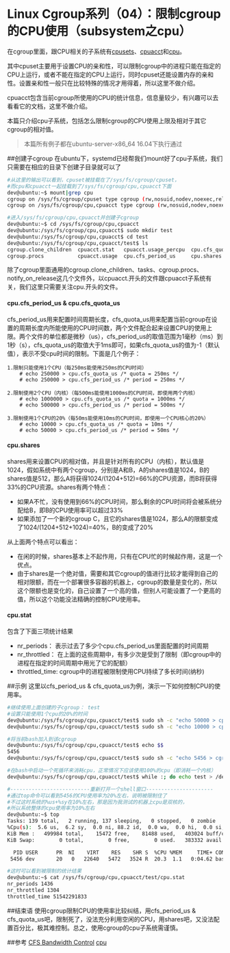 # Linux Cgroup系列（04）：限制cgroup的CPU使用（subsystem之cpu）

在cgroup里面，跟CPU相关的子系统有[cpusets](https://www.kernel.org/doc/Documentation/cgroup-v1/cpusets.txt)、[cpuacct](https://www.kernel.org/doc/Documentation/cgroup-v1/cpuacct.txt)和[cpu](https://www.kernel.org/doc/Documentation/scheduler/sched-bwc.txt)。

其中cpuset主要用于设置CPU的亲和性，可以限制cgroup中的进程只能在指定的CPU上运行，或者不能在指定的CPU上运行，同时cpuset还能设置内存的亲和性。设置亲和性一般只在比较特殊的情况才用得着，所以这里不做介绍。

cpuacct包含当前cgroup所使用的CPU的统计信息，信息量较少，有兴趣可以去看看它的文档，这里不做介绍。

本篇只介绍cpu子系统，包括怎么限制cgroup的CPU使用上限及相对于其它cgroup的相对值。

>本篇所有例子都在ubuntu-server-x86_64 16.04下执行通过

##创建子cgroup
在ubuntu下，systemd已经帮我们mount好了cpu子系统，我们只需要在相应的目录下创建子目录就可以了

```bash
#从这里的输出可以看到，cpuset被挂载在了/sys/fs/cgroup/cpuset，
#而cpu和cpuacct一起挂载到了/sys/fs/cgroup/cpu,cpuacct下面
dev@ubuntu:~$ mount|grep cpu
cgroup on /sys/fs/cgroup/cpuset type cgroup (rw,nosuid,nodev,noexec,relatime,cpuset)
cgroup on /sys/fs/cgroup/cpu,cpuacct type cgroup (rw,nosuid,nodev,noexec,relatime,cpu,cpuacct)

#进入/sys/fs/cgroup/cpu,cpuacct并创建子cgroup
dev@ubuntu:~$ cd /sys/fs/cgroup/cpu,cpuacct
dev@ubuntu:/sys/fs/cgroup/cpu,cpuacct$ sudo mkdir test
dev@ubuntu:/sys/fs/cgroup/cpu,cpuacct$ cd test
dev@ubuntu:/sys/fs/cgroup/cpu,cpuacct/test$ ls
cgroup.clone_children  cpuacct.stat   cpuacct.usage_percpu  cpu.cfs_quota_us  cpu.stat           tasks
cgroup.procs           cpuacct.usage  cpu.cfs_period_us     cpu.shares        notify_on_release
```

除了cgroup里面通用的cgroup.clone_children、tasks、cgroup.procs、notify_on_release这几个文件外，以cpuacct.开头的文件跟cpuacct子系统有关，我们这里只需要关注cpu.开头的文件。

#### cpu.cfs_period_us & cpu.cfs_quota_us
cfs_period_us用来配置时间周期长度，cfs_quota_us用来配置当前cgroup在设置的周期长度内所能使用的CPU时间数，两个文件配合起来设置CPU的使用上限。两个文件的单位都是微秒（us），cfs_period_us的取值范围为1毫秒（ms）到1秒（s），cfs_quota_us的取值大于1ms即可，如果cfs_quota_us的值为-1（默认值），表示不受cpu时间的限制。下面是几个例子：
```
1.限制只能使用1个CPU（每250ms能使用250ms的CPU时间）
    # echo 250000 > cpu.cfs_quota_us /* quota = 250ms */
    # echo 250000 > cpu.cfs_period_us /* period = 250ms */

2.限制使用2个CPU（内核）（每500ms能使用1000ms的CPU时间，即使用两个内核）
    # echo 1000000 > cpu.cfs_quota_us /* quota = 1000ms */
    # echo 500000 > cpu.cfs_period_us /* period = 500ms */

3.限制使用1个CPU的20%（每50ms能使用10ms的CPU时间，即使用一个CPU核心的20%）
    # echo 10000 > cpu.cfs_quota_us /* quota = 10ms */
    # echo 50000 > cpu.cfs_period_us /* period = 50ms */
```

#### cpu.shares
shares用来设置CPU的相对值，并且是针对所有的CPU（内核），默认值是1024，假如系统中有两个cgroup，分别是A和B，A的shares值是1024，B的shares值是512，那么A将获得1024/(1204+512)=66%的CPU资源，而B将获得33%的CPU资源。shares有两个特点：

* 如果A不忙，没有使用到66%的CPU时间，那么剩余的CPU时间将会被系统分配给B，即B的CPU使用率可以超过33%
* 如果添加了一个新的cgroup C，且它的shares值是1024，那么A的限额变成了1024/(1204+512+1024)=40%，B的变成了20%

从上面两个特点可以看出：

* 在闲的时候，shares基本上不起作用，只有在CPU忙的时候起作用，这是一个优点。
* 由于shares是一个绝对值，需要和其它cgroup的值进行比较才能得到自己的相对限额，而在一个部署很多容器的机器上，cgroup的数量是变化的，所以这个限额也是变化的，自己设置了一个高的值，但别人可能设置了一个更高的值，所以这个功能没法精确的控制CPU使用率。

#### cpu.stat
包含了下面三项统计结果

* nr_periods： 表示过去了多少个cpu.cfs_period_us里面配置的时间周期
* nr_throttled： 在上面的这些周期中，有多少次是受到了限制（即cgroup中的进程在指定的时间周期中用光了它的配额）
* throttled_time: cgroup中的进程被限制使用CPU持续了多长时间(纳秒)

##示例
这里以cfs_period_us & cfs_quota_us为例，演示一下如何控制CPU的使用率。
```bash
#继续使用上面创建的子cgroup： test
#设置只能使用1个cpu的20%的时间
dev@ubuntu:/sys/fs/cgroup/cpu,cpuacct/test$ sudo sh -c "echo 50000 > cpu.cfs_period_us"
dev@ubuntu:/sys/fs/cgroup/cpu,cpuacct/test$ sudo sh -c "echo 10000 > cpu.cfs_quota_us"

#将当前bash加入到该cgroup
dev@ubuntu:/sys/fs/cgroup/cpu,cpuacct/test$ echo $$
5456
dev@ubuntu:/sys/fs/cgroup/cpu,cpuacct/test$ sudo sh -c "echo 5456 > cgroup.procs"

#在bash中启动一个死循环来消耗cpu，正常情况下应该使用100%的cpu（即消耗一个内核）
dev@ubuntu:/sys/fs/cgroup/cpu,cpuacct/test$ while :; do echo test > /dev/null; done

#--------------------------重新打开一个shell窗口----------------------
#通过top命令可以看到5456的CPU使用率为20%左右，说明被限制住了
#不过这时系统的%us+%sy在10%左右，那是因为我测试的机器上cpu是双核的，
#所以系统整体的cpu使用率为10%左右
dev@ubuntu:~$ top
Tasks: 139 total,   2 running, 137 sleeping,   0 stopped,   0 zombie
%Cpu(s):  5.6 us,  6.2 sy,  0.0 ni, 88.2 id,  0.0 wa,  0.0 hi,  0.0 si,  0.0 st
KiB Mem :   499984 total,    15472 free,    81488 used,   403024 buff/cache
KiB Swap:        0 total,        0 free,        0 used.   383332 avail Mem

  PID USER      PR  NI    VIRT    RES    SHR S  %CPU %MEM     TIME+ COMMAND
 5456 dev       20   0   22640   5472   3524 R  20.3  1.1   0:04.62 bash

#这时可以看到被限制的统计结果
dev@ubuntu:~$ cat /sys/fs/cgroup/cpu,cpuacct/test/cpu.stat
nr_periods 1436
nr_throttled 1304
throttled_time 51542291833
```

##结束语
使用cgroup限制CPU的使用率比较纠结，用cfs_period_us & cfs_quota_us吧，限制死了，没法充分利用空闲的CPU，用shares吧，又没法配置百分比，极其难控制。总之，使用cgroup的cpu子系统需谨慎。

##参考
[CFS Bandwidth Control](https://www.kernel.org/doc/Documentation/scheduler/sched-bwc.txt)
[cpu](https://access.redhat.com/documentation/en-US/Red_Hat_Enterprise_Linux/6/html/Resource_Management_Guide/sec-cpu.html)